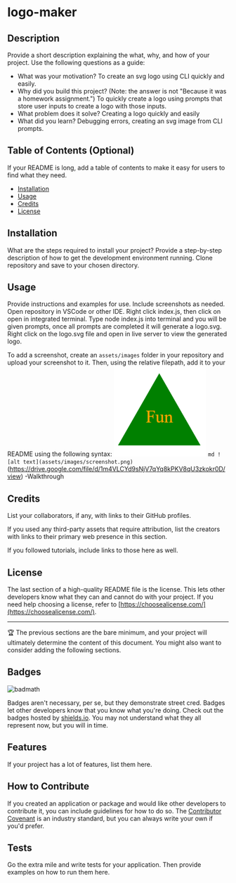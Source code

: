 # logo-maker

## Description

Provide a short description explaining the what, why, and how of your project. Use the following questions as a guide:

- What was your motivation?
 To create an svg logo using CLI quickly and easily.
- Why did you build this project? (Note: the answer is not "Because it was a homework assignment.")
  To quickly create a logo using prompts that store user inputs to create a logo with those inputs.
- What problem does it solve?
 Creating a logo quickly and easily
- What did you learn?
  Debugging errors, creating an svg image from CLI prompts.

## Table of Contents (Optional)

If your README is long, add a table of contents to make it easy for users to find what they need.

- [Installation](#installation)
- [Usage](#usage)
- [Credits](#credits)
- [License](#license)

## Installation

What are the steps required to install your project? Provide a step-by-step description of how to get the development environment running.
Clone repository and save to your chosen directory.
## Usage

Provide instructions and examples for use. Include screenshots as needed.
Open repository in VSCode or other IDE. Right click index.js, then click on open in integrated terminal. Type node index.js into terminal and you will be given prompts, once all prompts are completed it will generate a logo.svg. Right click on the logo.svg file and open in live server to view the generated logo.

To add a screenshot, create an `assets/images` folder in your repository and upload your screenshot to it. Then, using the relative filepath, add it to your README using the following syntax:
![alt text](examples/greentriangle.png)
    ```md
    ![alt text](assets/images/screenshot.png)
    ```
(https://drive.google.com/file/d/1m4VLCYd9sNjV7qYq8kPKV8qU3zkokr0D/view) -Walkthrough
## Credits

List your collaborators, if any, with links to their GitHub profiles.

If you used any third-party assets that require attribution, list the creators with links to their primary web presence in this section.

If you followed tutorials, include links to those here as well.

## License

The last section of a high-quality README file is the license. This lets other developers know what they can and cannot do with your project. If you need help choosing a license, refer to [https://choosealicense.com/](https://choosealicense.com/).

---

🏆 The previous sections are the bare minimum, and your project will ultimately determine the content of this document. You might also want to consider adding the following sections.

## Badges

![badmath](https://img.shields.io/github/languages/top/lernantino/badmath)

Badges aren't necessary, per se, but they demonstrate street cred. Badges let other developers know that you know what you're doing. Check out the badges hosted by [shields.io](https://shields.io/). You may not understand what they all represent now, but you will in time.

## Features

If your project has a lot of features, list them here.

## How to Contribute

If you created an application or package and would like other developers to contribute it, you can include guidelines for how to do so. The [Contributor Covenant](https://www.contributor-covenant.org/) is an industry standard, but you can always write your own if you'd prefer.

## Tests

Go the extra mile and write tests for your application. Then provide examples on how to run them here.
